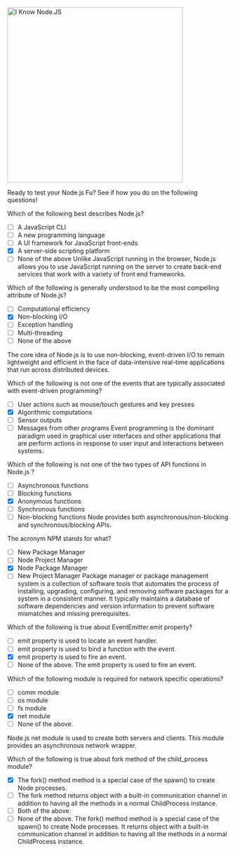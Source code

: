 <!--
name: node-assessment
version : 0.0.1
title : "Node.js Knowledge Assessment"
description: "A brief assessment of Node.js knowledge. "
homepage : "https://pilot.outlearn.com/user/25"
author : "Jeff Whatcott"
license : "Creative Commons Attribution 4.0 International"
freshnessDate : 2015-06-19
-->

<!-- @section, "title" : "Test Your Node.js Fu"-->

<img src="http://cdn.meme.am/instances/500x/61587994.jpg" alt="I Know Node.JS" style="width:400px;height:400px;">

Ready to test your Node.js Fu? See if how you do on the following questions!

<!-- @multipleChoice -->

Which of the following best describes Node.js?
- [ ] A JavaScript CLI
- [ ] A new programming language
- [ ] A UI framework for JavaScript front-ends
- [X] A server-side scripting platform
- [ ] None of the above
Unlike JavaScript running in the browser, Node.js allows you to use JavaScript running on the server to create back-end services that work with a variety of front end frameworks.

<!-- @end -->

<!-- @multipleChoice -->

Which of the following is generally understood to be the most compelling attribute of Node.js?
- [ ] Computational efficiency
- [X] Non-blocking I/O
- [ ] Exception handling
- [ ] Multi-threading
- [ ] None of the above

The core idea of Node.js is to use non-blocking, event-driven I/O to remain lightweight and efficient in the face of data-intensive real-time applications that run across distributed devices.

<!-- @end -->

<!-- @multipleChoice -->

Which of the following is not one of the events that are typically associated with event-driven programming?
- [ ] User actions such as mouse/touch gestures and key presses
- [X] Algorithmic computations
- [ ] Sensor outputs
- [ ] Messages from other programs
Event programming is the dominant paradigm used in graphical user interfaces and other applications that are perform  actions in response to user input and interactions between systems.

<!-- @end -->

<!-- @multipleChoice -->

Which of the following is not one of the two types of API functions in Node.js ?
- [ ] Asynchronous functions
- [ ] Blocking functions
- [X] Anonymous functions
- [ ] Synchronous functions
- [ ] Non-blocking functions
Node provides both asynchronous/non-blocking and synchronous/blocking APIs.

<!-- @end -->

<!-- @multipleChoice -->

The acronym NPM stands for what?
- [ ] New Package Manager
- [ ] Node Project Manager
- [X] Node Package Manager
- [ ] New Project Manager
 Package manager or package management system is a collection of software tools that automates the process of installing, upgrading, configuring, and removing software packages for a system in a consistent manner. It typically maintains a database of software dependencies and version information to prevent software mismatches and missing prerequisites.

<!-- @end -->

<!-- @multipleChoice -->

Which of the following is true about EventEmitter.emit property?
- [ ] emit property is used to locate an event handler.
- [ ] emit property is used to bind a function with the event.
- [X] emit property is used to fire an event.
- [ ] None of the above.
The emit property is used to fire an event.
<!-- @end -->

<!-- @multipleChoice -->

Which of the following module is required for network specific operations?
- [ ] comm module
- [ ] os module
- [ ] fs module
- [X] net module
- [ ] None of the above.

Node.js net module is used to create both servers and clients. This module provides an asynchronous network wrapper.
<!-- @end -->

<!-- @multipleChoice -->
Which of the following is true about fork method of the child_process module?
- [X] The fork() method method is a special case of the spawn() to create Node processes.
- [ ] The fork method returns object with a built-in communication channel in addition to having all the methods in a normal ChildProcess instance.
- [ ] Both of the above.
- [ ] None of the above.
The fork() method method is a special case of the spawn() to create Node processes. It returns object with a built-in communication channel in addition to having all the methods in a normal ChildProcess instance.

<!-- @end -->
